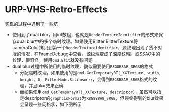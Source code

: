 # URP-VHS-Retro-Effects

实现的过程中遇到了一些坑

- 使用到了dual blur，用int数组，也就是`RenderTextureIdentifier`的形式来保存dual blur中的多个临时纹理。如果使用Blitter.BlitterTexture将cameraColor拷贝到第一个`RenderTextureIdentifier`，源纹理出现了货不对版的情况，在FrameDebugg中查看，源纹理变成了深度纹理，或SSAO中的纹理，很奇怪。使用`cmd.Blit`就没有问题
- dual blur过程中所使用的临时纹理，貌似需要使用`R8G8B8A8_SRGB`的格式
  - 分配临时纹理，如果使用的是`cmd.GetTemporaryRT(_XXTexture, width, height, 0, FilterMode.Bilinear);`，会得到`R8G8B8A8_SRGB`格式的纹理，并且blur效果正确
  - 而如果使用`cmd.GetTemporayRT(_XXTexture, descriptor)`，虽然可以指定descriptor的`graphcisFormat`为`R8G8B8A8_SRGB`，但最终得到的blur效果会呈现一些网格状，如下图所示
